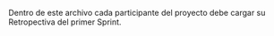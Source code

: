 Dentro de este archivo cada participante del proyecto debe cargar su Retropectiva del primer Sprint.

